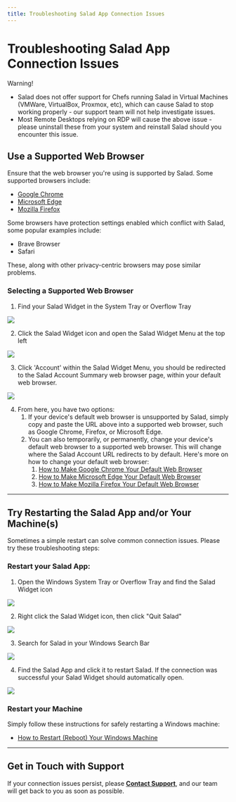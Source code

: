 ```yaml
---
title: Troubleshooting Salad App Connection Issues
---
```


# Troubleshooting Salad App Connection Issues

Warning!

- Salad does not offer support for Chefs running Salad in Virtual Machines (VMWare, VirtualBox, Proxmox, etc), which can
  cause Salad to stop working properly - our support team will not help investigate issues.
- Most Remote Desktops relying on RDP will cause the above issue - please uninstall these from your system and reinstall
  Salad should you encounter this issue.

## Use a Supported Web Browser

Ensure that the web browser you're using is supported by Salad. Some supported browsers include:

- [Google Chrome](https://www.google.com/chrome/)
- [Microsoft Edge](https://www.microsoft.com/en-us/edge)
- [Mozilla Firefox](https://www.firefox.com/)

Some browsers have protection settings enabled which conflict with Salad, some popular examples include:

- Brave Browser
- Safari

These, along with other privacy-centric browsers may pose similar problems.

### Selecting a Supported Web Browser

1. Find your Salad Widget in the System Tray or Overflow Tray

<!--THE END-->

![](https://s3.amazonaws.com/helpscout.net/docs/assets/615b47bfca9e0011a4434693/images/67cefe205d8f1b76e633ba9d/file-Wy0O8TQYKA.png)

2. Click the Salad Widget icon and open the Salad Widget Menu at the top left

<!--THE END-->

![](https://s3.amazonaws.com/helpscout.net/docs/assets/615b47bfca9e0011a4434693/images/67cefe6aa3344f0338be1a5a/file-QszMoeBTr1.png)

3. Click 'Account' within the Salad Widget Menu, you should be redirected to the Salad Account Summary web browser page,
   within your default web browser.

<!--THE END-->

![](https://s3.amazonaws.com/helpscout.net/docs/assets/615b47bfca9e0011a4434693/images/67ceff54ed7bc20b64ad98cd/file-MTcAFdse4V.png)

4. From here, you have two options:
   1. If your device's default web browser is unsupported by Salad, simply copy and paste the URL above into a supported
      web browser, such as Google Chrome, Firefox, or Microsoft Edge.
   2. You can also temporarily, or permanently, change your device's default web browser to a supported web browser.
      This will change where the Salad Account URL redirects to by default. Here's more on how to change your default
      web browser:
      1. [How to Make Google Chrome Your Default Web Browser](https://support.google.com/chrome/answer/95417?hl=en&co=GENIE.Platform%3DDesktop)
      2. [How to Make Microsoft Edge Your Default Web Browser](https://support.microsoft.com/en-us/windows/change-default-apps-in-windows-e5d82cad-17d1-c53b-3505-f10a32e1894d)
      3. [How to Make Mozilla Firefox Your Default Web Browser](https://support.mozilla.org/en-US/kb/how-change-your-default-browser-firefox-windows)

---

## Try Restarting the Salad App and/or Your Machine(s)

Sometimes a simple restart can solve common connection issues. Please try these troubleshooting steps:

### Restart your Salad App:

1. Open the Windows System Tray or Overflow Tray and find the Salad Widget icon

<!--THE END-->

![](https://s3.amazonaws.com/helpscout.net/docs/assets/615b47bfca9e0011a4434693/images/67cf024794f7167bb22d0292/file-1y52lvGgA8.png)

2. Right click the Salad Widget icon, then click "Quit Salad"

<!--THE END-->

![](https://s3.amazonaws.com/helpscout.net/docs/assets/615b47bfca9e0011a4434693/images/67cf02b094f7167bb22d0294/file-PnGvkUA9UY.png)

3. Search for Salad in your Windows Search Bar

<!--THE END-->

![](https://s3.amazonaws.com/helpscout.net/docs/assets/615b47bfca9e0011a4434693/images/67cf0319a3344f0338be1a6f/file-DXAyLltP9V.png)

4. Find the Salad App and click it to restart Salad. If the connection was successful your Salad Widget should
   automatically open.

![](https://s3.amazonaws.com/helpscout.net/docs/assets/615b47bfca9e0011a4434693/images/67cf0378eec08f278f337638/file-SPzLHFYTRI.png)

### Restart your Machine

Simply follow these instructions for safely restarting a Windows machine:

- [How to Restart (Reboot) Your Windows Machine](https://support.microsoft.com/en-us/windows/restart-reboot-your-pc-110262aa-fc79-1c33-7b00-c140ae3a6dac)

---

## Get in Touch with Support

If your connection issues persist, please
[**Contact Support**](https://support.salad.com/article/216-how-to-create-a-support-ticket), and our team will get back
to you as soon as possible.
